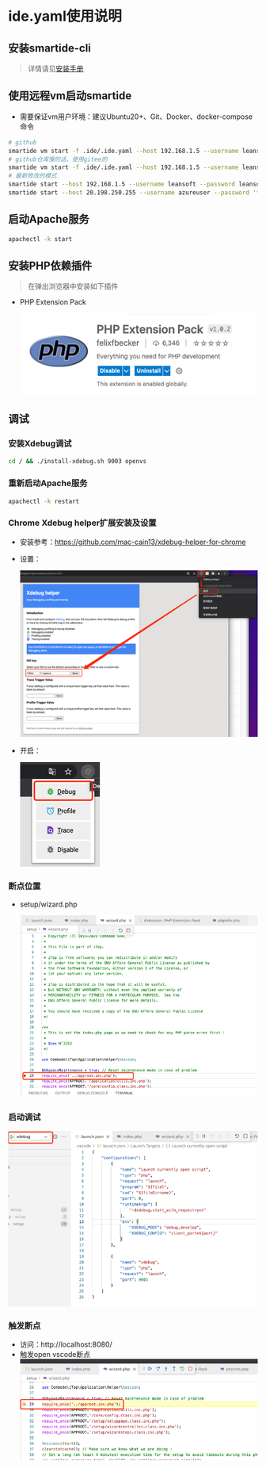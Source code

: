 <!--
* @Author: kenan
* @Date: 2021-10-29 11:06:45
* @LastEditors: kenan
* @LastEditTime: 2021-11-01 10:03:28
* @Description: file content
  -->

# ide.yaml使用说明

## 安装smartide-cli

> 详情请见[安装手册](https://smartide.dev/zh/docs/quickstart/)

## 使用远程vm启动smartide
 - 需要保证vm用户环境：建议Ubuntu20+、Git、Docker、docker-compose命令
```bash
# github
smartide vm start -f .ide/.ide.yaml --host 192.168.1.5 --username leansoft --repourl https://github.com/SmartIDE/iTop --password leansoft -d
# github仓库慢的话，使用gitee的
smartide vm start -f .ide/.ide.yaml --host 192.168.1.5 --username leansoft --password leansoft --repourl https://gitee.com/chileeb/smartide-itop.git -d
# 最新修改的模式
smartide start --host 192.168.1.5 --username leansoft --password leansoft --repourl https://gitee.com/chileeb/smartide-itop.git --branch develop --filepath .ide/.ide.yaml
smartide start --host 20.198.250.255 --username azureuser --password '******' --repourl https://gitee.com/chileeb/smartide-itop.git --branch develop --filepath .ide/.ide.yaml

```
## 启动Apache服务
```bash
apachectl -k start
```
## 安装PHP依赖插件

> 在弹出浏览器中安装如下插件

- PHP Extension Pack
  
  ![php_extension_pack.png](img/php_extension_pack.png)
## 调试
### 安装Xdebug调试
```bash
cd / && ./install-xdebug.sh 9003 openvs
```
### 重新启动Apache服务
```bash
apachectl -k restart
```
### Chrome Xdebug helper扩展安装及设置
- 安装参考：https://github.com/mac-cain13/xdebug-helper-for-chrome
- 设置：
  
  ![chrome_xdebug_install.png](img/chrome_xdebug_install.png)
- 开启：
  
  ![chrome_xdebug_debug.png](img/chrome_xdebug_debug.png)
### 断点位置
- setup/wizard.php
  
  ![setup_wizard_breakpoint.png](img/setup_wizard_breakpoint.png)
### 启动调试

  ![debug.png](img/debug.png)
### 触发断点
- 访问：http://localhost:8080/
- 触发open vscode断点
  ![debugging.png](img/debugging.png)
